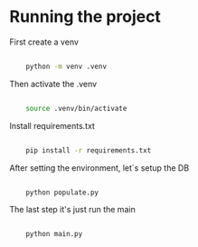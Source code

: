 # Running the project

First create a venv

```bash

    python -m venv .venv

```

Then activate the .venv

```bash

    source .venv/bin/activate

```
Install requirements.txt

```bash

    pip install -r requirements.txt

```

After setting the environment, let`s setup the DB

```bash

    python populate.py

```

The last step it's just run the main

```bash

    python main.py

```